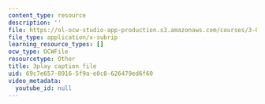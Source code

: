 ```yaml
---
content_type: resource
description: ''
file: https://ol-ocw-studio-app-production.s3.amazonaws.com/courses/3-091-introduction-to-solid-state-chemistry-fall-2018/69c7e65789165f9ae0c8626479ed6f60_CxAkraYlBuE.srt
file_type: application/x-subrip
learning_resource_types: []
ocw_type: OCWFile
resourcetype: Other
title: 3play caption file
uid: 69c7e657-8916-5f9a-e0c8-626479ed6f60
video_metadata:
  youtube_id: null
---
```

